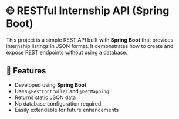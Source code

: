 # 🌐 RESTful Internship API (Spring Boot)

This project is a simple REST API built with **Spring Boot** that provides internship listings in JSON format.  It demonstrates how to create and expose REST endpoints without using a database.

## 🚀 Features
- Developed using **Spring Boot**
- Uses `@RestController` and `@GetMapping`
- Returns static JSON data
- No database configuration required
- Easily extendable for future enhancements
